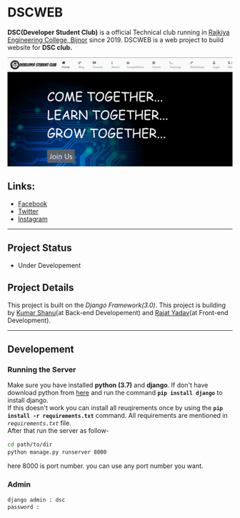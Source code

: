 # DSCWEB

  **DSC(Developer Student Club)** is a official Technical club running in [Rajkiya Engineering College, Bijnor](http://recb.ac.in/) since 2019. DSCWEB is a web project to build website for **DSC club.**

  ![dscweb](dscweb_image.png)

## Links:

- [Facebook](https://www.facebook.com/dscrecbijnor/)
- [Twitter](https://twitter.com/DscRec)
- [Instagram](https://www.instagram.com/dscrecbijnor/?igshid=b8dp92k5qnhu)

---

## Project Status

- Under Developement

## Project Details

This project is built on the *Django Framework(3.0)*. This project is building by [Kumar Shanu](https://github.com/its-Kumar)(at Back-end Developement) and [Rajat Yadav](https://github.com/rajatyadav8540/)(at Front-end Development).

---

## Developement

### Running the Server

Make sure you have installed **python (3.7)** and **django**. If don't have download python from [here](https://python.org/) and run the command **` pip install django `** to install django.\
If this doesn't work you can install all reuqirements once by using the **` pip install -r requirements.txt `** command. All requirements are mentioned in *`requirements.txt`* file.\
After that run the server as follow-

```bash
cd path/to/dir
python manage.py runserver 8000
```

here 8000 is port number. you can use any port number you want.

### Admin

    django admin : dsc
    password :
